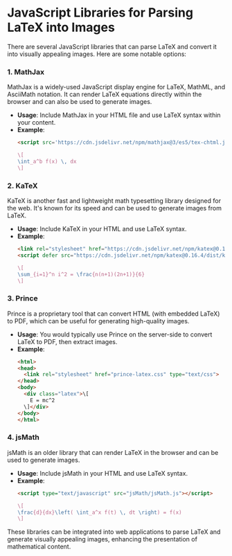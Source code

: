 # JavaScript Libraries for Parsing LaTeX into Images

There are several JavaScript libraries that can parse LaTeX and convert it into visually appealing images. Here are some notable options:

### 1. **MathJax**
MathJax is a widely-used JavaScript display engine for LaTeX, MathML, and AsciiMath notation. It can render LaTeX equations directly within the browser and can also be used to generate images.

- **Usage**: Include MathJax in your HTML file and use LaTeX syntax within your content.
- **Example**:
  ```html
  <script src='https://cdn.jsdelivr.net/npm/mathjax@3/es5/tex-chtml.js'></script>
  ```
  ```latex
  \[
  \int_a^b f(x) \, dx
  \]
  ```

### 2. **KaTeX**
KaTeX is another fast and lightweight math typesetting library designed for the web. It's known for its speed and can be used to generate images from LaTeX.

- **Usage**: Include KaTeX in your HTML and use LaTeX syntax.
- **Example**:
  ```html
  <link rel="stylesheet" href="https://cdn.jsdelivr.net/npm/katex@0.16.4/dist/katex.min.css">
  <script defer src="https://cdn.jsdelivr.net/npm/katex@0.16.4/dist/katex.min.js"></script>
  ```
  ```latex
  \[
  \sum_{i=1}^n i^2 = \frac{n(n+1)(2n+1)}{6}
  \]
  ```

### 3. **Prince**
Prince is a proprietary tool that can convert HTML (with embedded LaTeX) to PDF, which can be useful for generating high-quality images.

- **Usage**: You would typically use Prince on the server-side to convert LaTeX to PDF, then extract images.
- **Example**: 
  ```html
  <html>
  <head>
    <link rel="stylesheet" href="prince-latex.css" type="text/css">
  </head>
  <body>
    <div class="latex">\[
      E = mc^2
    \]</div>
  </body>
  </html>
  ```

### 4. **jsMath**
jsMath is an older library that can render LaTeX in the browser and can be used to generate images.

- **Usage**: Include jsMath in your HTML and use LaTeX syntax.
- **Example**:
  ```html
  <script type="text/javascript" src="jsMath/jsMath.js"></script>
  ```
  ```latex
  \[
  \frac{d}{dx}\left( \int_a^x f(t) \, dt \right) = f(x)
  \]
  ```

These libraries can be integrated into web applications to parse LaTeX and generate visually appealing images, enhancing the presentation of mathematical content.

